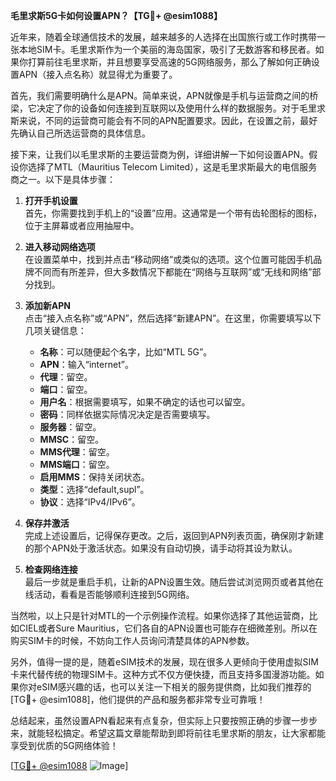 **毛里求斯5G卡如何设置APN？【TG💪+ @esim1088】**

近年来，随着全球通信技术的发展，越来越多的人选择在出国旅行或工作时携带一张本地SIM卡。毛里求斯作为一个美丽的海岛国家，吸引了无数游客和移民者。如果你打算前往毛里求斯，并且想要享受高速的5G网络服务，那么了解如何正确设置APN（接入点名称）就显得尤为重要了。

首先，我们需要明确什么是APN。简单来说，APN就像是手机与运营商之间的桥梁，它决定了你的设备如何连接到互联网以及使用什么样的数据服务。对于毛里求斯来说，不同的运营商可能会有不同的APN配置要求。因此，在设置之前，最好先确认自己所选运营商的具体信息。

接下来，让我们以毛里求斯的主要运营商为例，详细讲解一下如何设置APN。假设你选择了MTL（Mauritius Telecom Limited），这是毛里求斯最大的电信服务商之一。以下是具体步骤：

1. **打开手机设置**  
   首先，你需要找到手机上的“设置”应用。这通常是一个带有齿轮图标的图标，位于主屏幕或者应用抽屉中。

2. **进入移动网络选项**  
   在设置菜单中，找到并点击“移动网络”或类似的选项。这个位置可能因手机品牌不同而有所差异，但大多数情况下都能在“网络与互联网”或“无线和网络”部分找到。

3. **添加新APN**  
   点击“接入点名称”或“APN”，然后选择“新建APN”。在这里，你需要填写以下几项关键信息：
   - **名称**：可以随便起个名字，比如“MTL 5G”。
   - **APN**：输入“internet”。
   - **代理**：留空。
   - **端口**：留空。
   - **用户名**：根据需要填写，如果不确定的话也可以留空。
   - **密码**：同样依据实际情况决定是否需要填写。
   - **服务器**：留空。
   - **MMSC**：留空。
   - **MMS代理**：留空。
   - **MMS端口**：留空。
   - **启用MMS**：保持关闭状态。
   - **类型**：选择“default,supl”。
   - **协议**：选择“IPv4/IPv6”。

4. **保存并激活**  
   完成上述设置后，记得保存更改。之后，返回到APN列表页面，确保刚才新建的那个APN处于激活状态。如果没有自动切换，请手动将其设为默认。

5. **检查网络连接**  
   最后一步就是重启手机，让新的APN设置生效。随后尝试浏览网页或者其他在线活动，看看是否能够顺利连接到5G网络。

当然啦，以上只是针对MTL的一个示例操作流程。如果你选择了其他运营商，比如CIEL或者Sure Mauritius，它们各自的APN设置也可能存在细微差别。所以在购买SIM卡的时候，不妨向工作人员询问清楚具体的APN参数。

另外，值得一提的是，随着eSIM技术的发展，现在很多人更倾向于使用虚拟SIM卡来代替传统的物理SIM卡。这种方式不仅方便快捷，而且支持多国漫游功能。如果你对eSIM感兴趣的话，也可以关注一下相关的服务提供商，比如我们推荐的[TG💪+ @esim1088]，他们提供的产品和服务都非常专业可靠哦！

总结起来，虽然设置APN看起来有点复杂，但实际上只要按照正确的步骤一步步来，就能轻松搞定。希望这篇文章能帮助到即将前往毛里求斯的朋友，让大家都能享受到优质的5G网络体验！  

[[TG💪+ @esim1088](https://t.me/s/esim1088) ![Image](https://i.postimg.cc/4NQfJmqS/Snipaste-2025-05-13-00-14-12.png)]